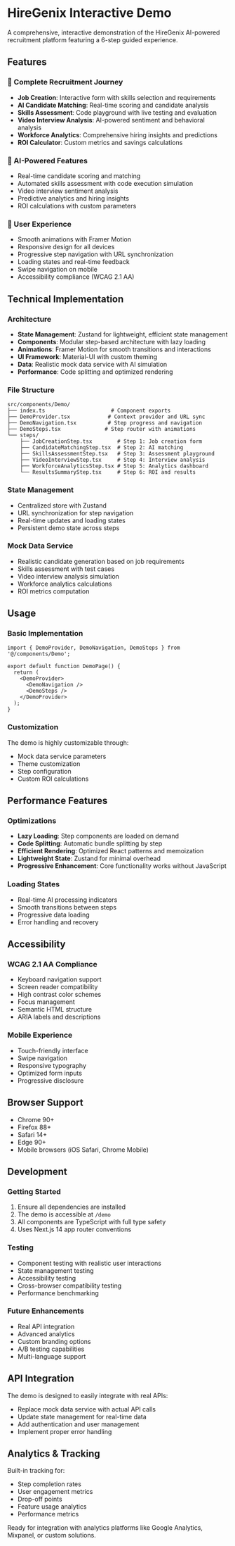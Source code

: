 # HireGenix Interactive Demo

A comprehensive, interactive demonstration of the HireGenix AI-powered recruitment platform featuring a 6-step guided experience.

## Features

### 🎯 Complete Recruitment Journey
- **Job Creation**: Interactive form with skills selection and requirements
- **AI Candidate Matching**: Real-time scoring and candidate analysis
- **Skills Assessment**: Code playground with live testing and evaluation
- **Video Interview Analysis**: AI-powered sentiment and behavioral analysis
- **Workforce Analytics**: Comprehensive hiring insights and predictions
- **ROI Calculator**: Custom metrics and savings calculations

### 🤖 AI-Powered Features
- Real-time candidate scoring and matching
- Automated skills assessment with code execution simulation
- Video interview sentiment analysis
- Predictive analytics and hiring insights
- ROI calculations with custom parameters

### 🎨 User Experience
- Smooth animations with Framer Motion
- Responsive design for all devices
- Progressive step navigation with URL synchronization
- Loading states and real-time feedback
- Swipe navigation on mobile
- Accessibility compliance (WCAG 2.1 AA)

## Technical Implementation

### Architecture
- **State Management**: Zustand for lightweight, efficient state management
- **Components**: Modular step-based architecture with lazy loading
- **Animations**: Framer Motion for smooth transitions and interactions
- **UI Framework**: Material-UI with custom theming
- **Data**: Realistic mock data service with AI simulation
- **Performance**: Code splitting and optimized rendering

### File Structure
```
src/components/Demo/
├── index.ts                     # Component exports
├── DemoProvider.tsx            # Context provider and URL sync
├── DemoNavigation.tsx          # Step progress and navigation
├── DemoSteps.tsx              # Step router with animations
└── steps/
    ├── JobCreationStep.tsx        # Step 1: Job creation form
    ├── CandidateMatchingStep.tsx  # Step 2: AI matching
    ├── SkillsAssessmentStep.tsx   # Step 3: Assessment playground
    ├── VideoInterviewStep.tsx     # Step 4: Interview analysis
    ├── WorkforceAnalyticsStep.tsx # Step 5: Analytics dashboard
    └── ResultsSummaryStep.tsx     # Step 6: ROI and results
```

### State Management
- Centralized store with Zustand
- URL synchronization for step navigation
- Real-time updates and loading states
- Persistent demo state across steps

### Mock Data Service
- Realistic candidate generation based on job requirements
- Skills assessment with test cases
- Video interview analysis simulation
- Workforce analytics calculations
- ROI metrics computation

## Usage

### Basic Implementation
```tsx
import { DemoProvider, DemoNavigation, DemoSteps } from '@/components/Demo';

export default function DemoPage() {
  return (
    <DemoProvider>
      <DemoNavigation />
      <DemoSteps />
    </DemoProvider>
  );
}
```

### Customization
The demo is highly customizable through:
- Mock data service parameters
- Theme customization
- Step configuration
- Custom ROI calculations

## Performance Features

### Optimizations
- **Lazy Loading**: Step components are loaded on demand
- **Code Splitting**: Automatic bundle splitting by step
- **Efficient Rendering**: Optimized React patterns and memoization
- **Lightweight State**: Zustand for minimal overhead
- **Progressive Enhancement**: Core functionality works without JavaScript

### Loading States
- Real-time AI processing indicators
- Smooth transitions between steps
- Progressive data loading
- Error handling and recovery

## Accessibility

### WCAG 2.1 AA Compliance
- Keyboard navigation support
- Screen reader compatibility
- High contrast color schemes
- Focus management
- Semantic HTML structure
- ARIA labels and descriptions

### Mobile Experience
- Touch-friendly interface
- Swipe navigation
- Responsive typography
- Optimized form inputs
- Progressive disclosure

## Browser Support

- Chrome 90+
- Firefox 88+
- Safari 14+
- Edge 90+
- Mobile browsers (iOS Safari, Chrome Mobile)

## Development

### Getting Started
1. Ensure all dependencies are installed
2. The demo is accessible at `/demo`
3. All components are TypeScript with full type safety
4. Uses Next.js 14 app router conventions

### Testing
- Component testing with realistic user interactions
- State management testing
- Accessibility testing
- Cross-browser compatibility testing
- Performance benchmarking

### Future Enhancements
- Real API integration
- Advanced analytics
- Custom branding options
- A/B testing capabilities
- Multi-language support

## API Integration

The demo is designed to easily integrate with real APIs:
- Replace mock data service with actual API calls
- Update state management for real-time data
- Add authentication and user management
- Implement proper error handling

## Analytics & Tracking

Built-in tracking for:
- Step completion rates
- User engagement metrics
- Drop-off points
- Feature usage analytics
- Performance metrics

Ready for integration with analytics platforms like Google Analytics, Mixpanel, or custom solutions.